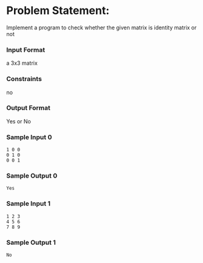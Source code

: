 # Problem Statement:

Implement a program to check whether the given matrix is identity matrix or not

### Input Format

a 3x3 matrix

### Constraints

no

### Output Format

Yes or No

### Sample Input 0
```
1 0 0
0 1 0
0 0 1
```
### Sample Output 0
```
Yes
```
### Sample Input 1
```
1 2 3
4 5 6
7 8 9
```
### Sample Output 1
```
No
```

